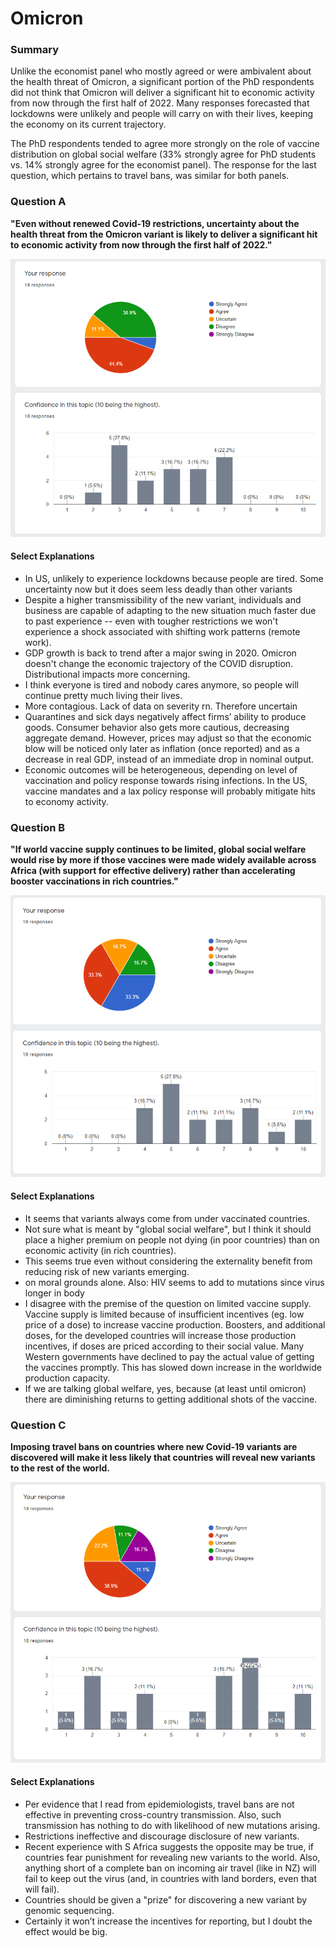 # Omicron

### Summary

Unlike the economist panel who mostly agreed or were ambivalent about the health threat of Omicron, a significant portion of the PhD respondents did not think that Omicron will deliver a significant hit to economic activity from now through the first half of 2022. Many responses forecasted that lockdowns were unlikely and people will carry on with their lives, keeping the economy on its current trajectory.

The PhD respondents tended to agree more strongly on the role of vaccine distribution on global social welfare (33% strongly agree for PhD students vs. 14% strongly agree for the economist panel). The response for the last question, which pertains to travel bans, was similar for both panels.

### Question A
**"Even without renewed Covid-19 restrictions, uncertainty about the health threat from the Omicron variant is likely to deliver a significant hit to economic activity from now through the first half of 2022."**

![Results for Question A](/assets/img/04_omicron_01.png)

#### Select Explanations
- In US, unlikely to experience lockdowns because people are tired. Some uncertainty now but it does seem less deadly than other variants
- Despite a higher transmissibility of the new variant, individuals and business are capable of adapting to the new situation much faster due to past experience -- even with tougher restrictions we won't experience a shock associated with shifting work patterns (remote work).
- GDP growth is back to trend after a major swing in 2020. Omicron doesn't change the economic trajectory of the COVID disruption. Distributional impacts more concerning.
- I think everyone is tired and nobody cares anymore, so people will continue pretty much living their lives.
- More contagious. Lack of data on severity rn. Therefore uncertain
- Quarantines and sick days negatively affect firms’ ability to produce goods. Consumer behavior also gets more cautious, decreasing aggregate demand. However, prices may adjust so that the economic blow will be noticed only later as inflation (once reported) and as a decrease in real GDP, instead of an immediate drop in nominal output.
- Economic outcomes will be heterogeneous, depending on level of vaccination and policy response towards rising infections. In the US, vaccine mandates and a lax policy response will probably mitigate hits to economy activity.


### Question B
**"If world vaccine supply continues to be limited, global social welfare would rise by more if those vaccines were made widely available across Africa (with support for effective delivery) rather than accelerating booster vaccinations in rich countries."**

![Results for Question A](/assets/img/04_omicron_02.png)

#### Select Explanations
- It seems that variants always come from under vaccinated countries.
- Not sure what is meant by "global social welfare", but I think it should place a higher premium on people not dying (in poor countries) than on economic activity (in rich countries).
- This seems true even without considering the externality benefit from reducing risk of new variants emerging.
- on moral grounds alone. Also: HIV seems to add to mutations since virus longer in body
- I disagree with the premise of the question on limited vaccine supply. Vaccine supply is limited because of insufficient incentives (eg. low price of a dose) to increase vaccine production. Boosters, and additional doses, for the developed countries will increase those production incentives, if doses are priced according to their social value. Many Western governments have declined to pay the actual value of getting the vaccines promptly. This has slowed down increase in the worldwide production capacity.
- If we are talking global welfare, yes, because (at least until omicron) there are diminishing returns to getting additional shots of the vaccine.


### Question C
**Imposing travel bans on countries where new Covid-19 variants are discovered will make it less likely that countries will reveal new variants to the rest of the world.**

![Results for Question A](/assets/img/04_omicron_03.png)


#### Select Explanations
- Per evidence that I read from epidemiologists, travel bans are not effective in preventing cross-country transmission. Also, such transmission has nothing to do with likelihood of new mutations arising.
- Restrictions ineffective and discourage disclosure of new variants.
- Recent experience with S Africa suggests the opposite may be true, if countries fear punishment for revealing new variants to the world. Also, anything short of a complete ban on incoming air travel (like in NZ) will fail to keep out the virus (and, in countries with land borders, even that will fail).
- Countries should be given a "prize" for discovering a new variant by genomic sequencing.
- Certainly it won’t increase the incentives for reporting, but I doubt the effect would be big.
